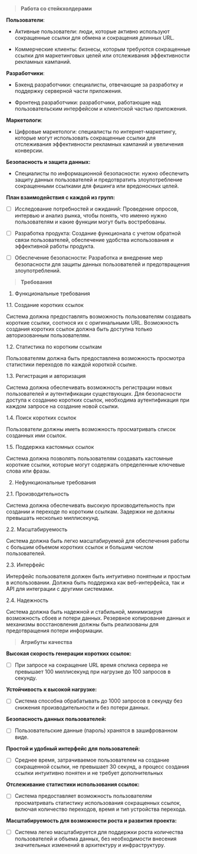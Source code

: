 > **Работа со стейкхолдерами**

**Пользователи**:

- Активные пользователи: люди, которые активно используют сокращенные ссылки для обмена и сокращения длинных URL.

- Коммерческие клиенты: бизнесы, которым требуются сокращенные ссылки для маркетинговых целей или отслеживания эффективности рекламных кампаний.

**Разработчики**:

- Бэкенд разработчики: специалисты, отвечающие за разработку и поддержку серверной части приложения.

- Фронтенд разработчики: разработчики, работающие над пользовательским интерфейсом и клиентской частью приложения.

**Маркетологи**:

- Цифровые маркетологи: специалисты по интернет-маркетингу, которые могут использовать сокращенные ссылки для отслеживания эффективности рекламных кампаний и увеличения конверсии.

**Безопасность и защита данных:**

- Специалисты по информационной безопасности: нужно обеспечить защиту данных пользователей и предотвратить злоупотребление сокращенными ссылками для фишинга или вредоносных целей.


**План взаимодействия с каждой из групп:**

- [ ] Исследование потребностей и ожиданий: Проведение опросов, интервью и анализ рынка, чтобы понять, что именно нужно пользователям и какие функции могут быть востребованы.
- [ ] Разработка продукта: Создание функционала с учетом обратной связи пользователей, обеспечение удобства использования и эффективной работы продукта.
- [ ] Обеспечение безопасности: Разработка и внедрение мер безопасности для защиты данных пользователей и предотвращения злоупотреблений.


> **Требования**

1. Функциональные требования

1.1. Создание коротких ссылок

Система должна предоставлять возможность пользователям создавать короткие ссылки, соотнося их с оригинальными URL. Возможность создания коротких ссылок должна быть доступна только авторизованным пользователям.

1.2. Статистика по коротким ссылкам

Пользователям должна быть предоставлена возможность просмотра статистики переходов по каждой короткой ссылке.

1.3. Регистрация и авторизация

Система должна обеспечивать возможность регистрации новых пользователей и аутентификации существующих. Для безопасности доступа к созданию коротких ссылок, необходима аутентификация при каждом запросе на создание новой ссылки.

1.4. Поиск коротких ссылок

Пользователи должны иметь возможность просматривать список созданных ими ссылок.

1.5. Поддержка кастомных ссылок

Система должна позволять пользователям создавать кастомные короткие ссылки, которые могут содержать определенные ключевые слова или фразы.

2. Нефункциональные требования

2.1. Производительность

Система должна обеспечивать высокую производительность при создании и переходе по коротким ссылкам. Задержки не должны превышать несколько миллисекунд.

2.2. Масштабируемость

Система должна быть легко масштабируемой для обеспечения работы с большим объемом коротких ссылок и большим числом пользователей.

2.3. Интерфейс

Интерфейс пользователя должен быть интуитивно понятным и простым в использовании. Должна быть поддержка как веб-интерфейса, так и API для интеграции с другими системами.

2.4. Надежность

Система должна быть надежной и стабильной, минимизируя возможность сбоев и потери данных. Резервное копирование данных и механизмы восстановления должны быть реализованы для предотвращения потери информации.


> **Атрибуты** **качества**


**Высокая скорость генерации коротких ссылок:**
- [ ] При запросе на сокращение URL время отклика сервера не превышает 100 миллисекунд при нагрузке до 100 запросов в секунду.


**Устойчивость к высокой нагрузке:**
- [ ] Система способна обрабатывать до 1000 запросов в секунду без снижения производительности и без потери данных.

**Безопасность данных пользователей:**
- [ ] Пользовательские данные (пароль) хранятся в зашифрованном виде.

**Простой и удобный интерфейс для пользователей:**
- [ ] Среднее время, затрачиваемое пользователем на создание сокращенной ссылки, не превышает 30 секунд, а процесс создания ссылки интуитивно понятен и не требует дополнительных 

**Отслеживание статистики использования ссылок:**
- [ ] Система предоставляет возможность пользователям просматривать статистику использования сокращенных ссылок, включая количество переходов, время и тип устройства перехода.

**Масштабируемость для возможности роста и развития проекта:**
- [ ] Система легко масштабируется для поддержки роста количества пользователей и объема данных, без необходимости внесения значительных изменений в архитектуру и инфраструктуру.
